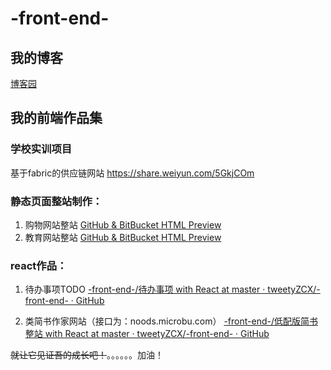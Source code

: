 # -front-end-
## 我的博客
[博客园](http://www.cnblogs.com/endymion/)

## 我的前端作品集
### 学校实训项目
基于fabric的供应链网站
https://share.weiyun.com/5GkjCOm

### 静态页面整站制作：
1. 购物网站整站
[GitHub & BitBucket HTML Preview](https://htmlpreview.github.io/?https://github.com/tweetyZCX/-front-end-/blob/master/%E8%B4%AD%E7%89%A9%E7%BD%91%E7%AB%99%E6%95%B4%E7%AB%99/index.html)
2. 教育网站整站
[GitHub & BitBucket HTML Preview](https://htmlpreview.github.io/?https://github.com/tweetyZCX/-front-end-/blob/master/HTMLCSS%E5%AE%9E%E6%88%98/HTMLCSS%E5%AE%9E%E6%88%98.html)

### react作品：
1. 待办事项TODO
[-front-end-/待办事项 with React at master · tweetyZCX/-front-end- · GitHub](https://github.com/tweetyZCX/-front-end-/tree/master/%E5%BE%85%E5%8A%9E%E4%BA%8B%E9%A1%B9%20with%20React)

2. 类简书作家网站（接口为：noods.microbu.com）
[-front-end-/低配版简书整站 with React at master · tweetyZCX/-front-end- · GitHub](https://github.com/tweetyZCX/-front-end-/tree/master/%E4%BD%8E%E9%85%8D%E7%89%88%E7%AE%80%E4%B9%A6%E6%95%B4%E7%AB%99%20with%20React)

~~就让它见证吾的成长吧！~~。。。。。。加油！
